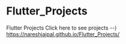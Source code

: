 # Flutter_Projects
Flutter Projects
Click here to see projects --⟩  https://nareshjaipal.github.io/Flutter_Projects/
